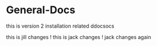 # General-Docs

this is version 2
installation related ddocsocs

this is jill changes !
this is jack changes !
jack changes again
